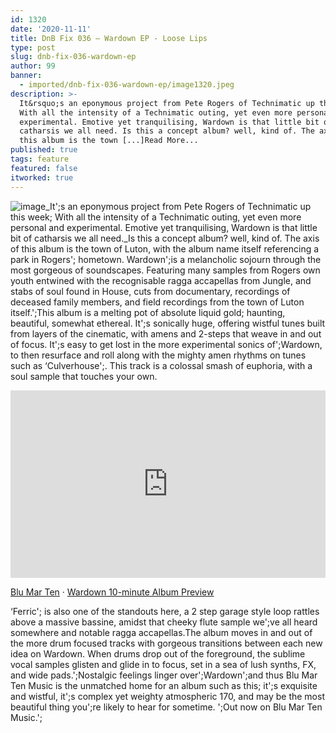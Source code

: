```yaml
---
id: 1320
date: '2020-11-11'
title: DnB Fix 036 – Wardown EP - Loose Lips
type: post
slug: dnb-fix-036-wardown-ep
author: 99
banner:
  - imported/dnb-fix-036-wardown-ep/image1320.jpeg
description: >-
  It&rsquo;s an eponymous project from Pete Rogers of Technimatic up this week;
  With all the intensity of a Technimatic outing, yet even more personal and
  experimental. Emotive yet tranquilising, Wardown is that little bit of
  catharsis we all need. Is this a concept album? well, kind of. The axis of
  this album is the town [...]Read More...
published: true
tags: feature
featured: false
itworked: true
---
```

![image](../imported/dnb-fix-036-wardown-ep/image1320.jpeg)_It';s an eponymous project from Pete Rogers of Technimatic up this week; With all the intensity of a Technimatic outing, yet even more personal and experimental. Emotive yet tranquilising, Wardown is that little bit of catharsis we all need._Is this a concept album? well, kind of. The axis of this album is the town of Luton, with the album name itself referencing a park in Rogers'; hometown. Wardown';is a melancholic sojourn through the most gorgeous of soundscapes. Featuring many samples from Rogers own youth entwined with the recognisable ragga accapellas from Jungle, and stabs of soul found in House, cuts from documentary, recordings of deceased family members, and field recordings from the town of Luton itself.';This album is a melting pot of absolute liquid gold; haunting, beautiful, somewhat ethereal. It';s sonically huge, offering wistful tunes built from layers of the cinematic, with amens and 2-steps that weave in and out of focus. It';s easy to get lost in the more experimental sonics of';Wardown, to then resurface and roll along with the mighty amen rhythms on tunes such as ‘Culverhouse';. This track is a colossal smash of euphoria, with a soul sample that touches your own.

<iframe width='100%' height='300' scrolling='no' frameborder='no' allow='autoplay' src='https://w.soundcloud.com/player/?url=https%3A//api.soundcloud.com/tracks/920341795&color=%23ff5500&auto_play=false&hide_related=false&show_comments=true&show_user=true&show_reposts=false&show_teaser=true&visual=true'></iframe>

[Blu Mar Ten](https://soundcloud.com/blumarten "Blu Mar Ten") · [Wardown 10-minute Album Preview](https://soundcloud.com/blumarten/wardown-10-minute-album-preview "Wardown 10-minute Album Preview")

‘Ferric'; is also one of the standouts here, a 2 step garage style loop rattles above a massive bassine, amidst that cheeky flute sample we';ve all heard somewhere and notable ragga accapellas.The album moves in and out of the more drum focused tracks with gorgeous transitions between each new idea on Wardown. When drums drop out of the foreground, the sublime vocal samples glisten and glide in to focus, set in a sea of lush synths, FX, and wide pads.';Nostalgic feelings linger over';Wardown';and thus Blu Mar Ten Music is the unmatched home for an album such as this; it';s exquisite and wistful, it';s complex yet weighty atmospheric 170, and may be the most beautiful thing you';re likely to hear for sometime. ';Out now on Blu Mar Ten Music.';